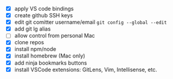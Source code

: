 - [x] apply VS code bindings
- [x] create github SSH keys
- [x] edit git comitter username/email `git config --global --edit`
- [x] add git lg alias
- [ ] allow control from personal Mac
- [x] clone repos 
- [X] install npm/node
- [x] install homebrew (Mac only)
- [x] add ninja bookmarks buttons
- [x] install VSCode extensions: GitLens, Vim, Intellisense, etc.
